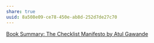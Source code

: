 ```yaml
---
share: true
uuid: 8a508e09-ce78-450e-ab8d-252d7de27c70
---
```

[Book Summary: The Checklist Manifesto by Atul Gawande](https://www.samuelthomasdavies.com/book-summaries/health-fitness/the-checklist-manifesto/)
